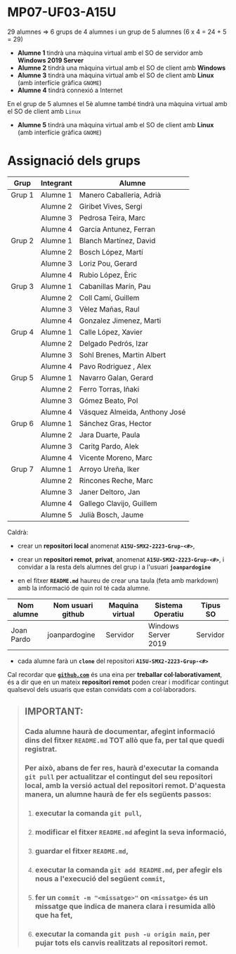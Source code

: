 # MP07-UF03-A15U

29 alumnes => 6 grups de 4 alumnes i un grup de 5 alumnes (6 x 4 = 24 + 5 = 29)

* **Alumne 1** tindrà una màquina virtual amb el SO de servidor amb **Windows 2019 Server**
* **Alumne 2** tindrà una màquina virtual amb el SO de client amb **Windows**
* **Alumne 3** tindrà una màquina virtual amb el SO de client amb **Linux** (amb interfície gràfica ```GNOME```)
* **Alumne 4** tindrà connexió a Internet

En el grup de 5 alumnes el 5è alumne també tindrà una màquina virtual amb el SO de client amb ```Linux```
* **Alumne 5** tindrà una màquina virtual amb el SO de client amb **Linux** (amb interfície gràfica ```GNOME```)

# Assignació dels grups
|Grup|Integrant|Alumne|
|----|----|----|
|Grup 1|Alumne 1|Manero Caballeria, Adrià|
||Alumne 2|Giribet Vives, Sergi|
||Alumne 3|Pedrosa Teira, Marc|
||Alumne 4|Garcia Antunez, Ferran|
|Grup 2|Alumne 1|Blanch Martínez, David|
||Alumne 2|Bosch López, Martí|
||Alumne 3|Loriz Pou, Gerard|
||Alumne 4|Rubio López, Èric|
|Grup 3|Alumne 1|Cabanillas Marín, Pau|
||Alumne 2|Coll Camí, Guillem|
||Alumne 3|Vèlez Mañas, Raul|
||Alumne 4|Gonzalez Jimenez, Marti|
|Grup 4|Alumne 1|Calle López, Xavier|
||Alumne 2|Delgado Pedrós, Izar|
||Alumne 3|Sohl Brenes, Martin Albert|
||Alumne 4|Pavo Rodriguez , Alex|
|Grup 5|Alumne 1|Navarro Galan, Gerard|
||Alumne 2|Ferro Torras, Iñaki|
||Alumne 3|Gómez Beato, Pol|
||Alumne 4|Vásquez Almeida, Anthony José|
|Grup 6|Alumne 1|Sánchez Gras, Hector|
||Alumne 2|Jara Duarte, Paula|
||Alumne 3|Caritg Pardo, Alek|
||Alumne 4|Vicente Moreno, Marc|
|Grup 7|Alumne 1|Arroyo Ureña, Iker|
||Alumne 2|Rincones Reche, Marc|
||Alumne 3|Janer Deltoro, Jan|
||Alumne 4|Gallego Clavijo, Guillem|
||Alumne 5|Julià Bosch, Jaume|


Caldrà:
* crear un **repositori local** anomenat **```A15U-SMX2-2223-Grup-<#>```**,
* crear un **repositori remot**, **privat**, anomenat **```A15U-SMX2-2223-Grup-<#>```**, i convidar a la resta dels alumnes del grup i a l'usuari **```joanpardogine```**

* en el fitxer **```README.md```** haureu de crear una taula (feta amb markdown) amb la informació de quin rol té cada alumne.

|Nom alumne|Nom usuari github|Maquina virtual|Sistema Operatiu|Tipus SO|
|----|----|----|----|----|
|Joan Pardo|joanpardogine|Servidor|Windows Server 2019|Servidor|

* cada alumne farà un **```clone```** del repositori **```A15U-SMX2-2223-Grup-<#>```**

Cal recordar que [**```github.com```**](github.com) és una eina per **treballar col·laborativament**, és a dir que en un mateix **repositori remot** poden crear i modificar contingut qualsevol dels usuaris que estan convidats com a col·laboradors.

> ## **IMPORTANT:**
> ### Cada alumne haurà de documentar, afegint informació dins del fitxer **```README.md```** TOT allò que fa, per tal que quedi registrat.
> ### Per això, abans de fer res, haurà d'executar la comanda **```git pull```** per actualitzar el contingut del seu **repositori local**, amb la versió actual del **repositori remot**. D'aquesta manera, un alumne haurà de fer els següents passos:
> 1. ### executar la comanda **```git pull```**,
> 1. ### modificar el fitxer **```README.md```** afegint la seva informació,
> 1. ### guardar el fitxer **```README.md```**,
> 1. ### executar la comanda **```git add README.md```**, per afegir els nous a l'execució del següent **```commit```**,
> 1. ### fer un **```commit -m "<missatge>"```** on **```<missatge>```** és un missatge que indica de manera clara i resumida allò que ha fet,
> 1. ### executar la comanda **```git push -u origin main```**, per pujar tots els canvis realitzats al **repositori remot**.
 



